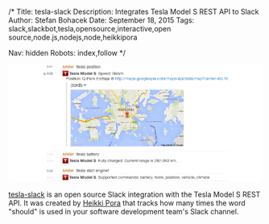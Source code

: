 /*
Title: tesla-slack
Description: Integrates Tesla Model S REST API to Slack
Author: Stefan Bohacek
Date: September 18, 2015
Tags: slack,slackbot,tesla,opensource,interactive,open source,node.js,nodejs,node,heikkipora

Nav: hidden
Robots: index,follow
*/

[![](/content/bots/slackbots/images/tesla-slack.png)](https://github.com/heikkipora/tesla-slack)

[tesla-slack](https://github.com/heikkipora/tesla-slack) is an open source Slack integration with the Tesla Model S REST API. It was created by [Heikki Pora](https://github.com/heikkipora) that tracks how many times the word "should" is used in your software development team's Slack channel.